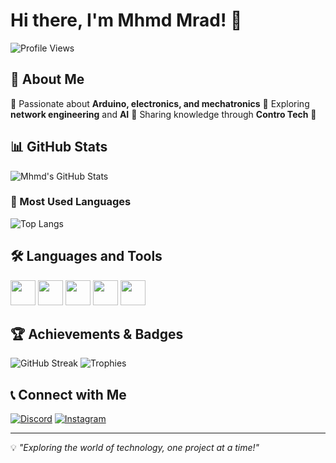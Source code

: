 # Hi there, I'm Mhmd Mrad! 👋

![Profile Views](https://komarev.com/ghpvc/?username=mhmdmrad&color=blue&style=flat-square)

## 🚀 About Me
🔹 Passionate about **Arduino, electronics, and mechatronics**
🔹 Exploring **network engineering** and **AI**
🔹 Sharing knowledge through **Contro Tech** 🎥

## 📊 GitHub Stats
![Mhmd's GitHub Stats](https://github-readme-stats.vercel.app/api?username=mhmdmrad&show_icons=true&theme=radical)

### 📌 Most Used Languages
![Top Langs](https://github-readme-stats.vercel.app/api/top-langs/?username=mhmdmrad&layout=compact&theme=radical)

## 🛠️ Languages and Tools
<p>
<img src="https://cdn.jsdelivr.net/gh/devicons/devicon/icons/arduino/arduino-original.svg" height="40"/>
<img src="https://cdn.jsdelivr.net/gh/devicons/devicon/icons/python/python-original.svg" height="40"/>
<img src="https://cdn.jsdelivr.net/gh/devicons/devicon/icons/javascript/javascript-original.svg" height="40"/>
<img src="https://cdn.jsdelivr.net/gh/devicons/devicon/icons/linux/linux-original.svg" height="40"/>
<img src="https://cdn.jsdelivr.net/gh/devicons/devicon/icons/raspberrypi/raspberrypi-original.svg" height="40"/>
</p>

## 🏆 Achievements & Badges
![GitHub Streak](https://github-readme-streak-stats.herokuapp.com/?user=mhmdmrad&theme=radical)
![Trophies](https://github-profile-trophy.vercel.app/?username=mhmdmrad&theme=radical)

## 📞 Connect with Me
[![Discord](https://img.shields.io/badge/Discord-ControTech-blue?style=flat-square&logo=discord)](https://discord.gg/yourlink)
[![Instagram](https://img.shields.io/badge/Instagram-ControTech-purple?style=flat-square&logo=instagram)](https://www.instagram.com/ControTech)

---
💡 *"Exploring the world of technology, one project at a time!"*
